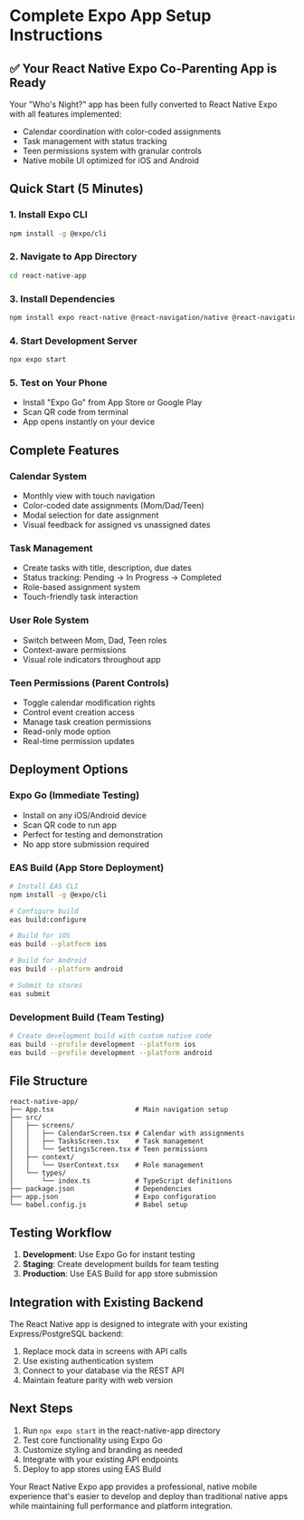 # Complete Expo App Setup Instructions

## ✅ Your React Native Expo Co-Parenting App is Ready

Your "Who's Night?" app has been fully converted to React Native Expo with all features implemented:
- Calendar coordination with color-coded assignments
- Task management with status tracking  
- Teen permissions system with granular controls
- Native mobile UI optimized for iOS and Android

## Quick Start (5 Minutes)

### 1. Install Expo CLI
```bash
npm install -g @expo/cli
```

### 2. Navigate to App Directory
```bash
cd react-native-app
```

### 3. Install Dependencies
```bash
npm install expo react-native @react-navigation/native @react-navigation/bottom-tabs react-native-paper react-native-screens react-native-safe-area-context expo-vector-icons react-native-calendars zustand
```

### 4. Start Development Server
```bash
npx expo start
```

### 5. Test on Your Phone
- Install "Expo Go" from App Store or Google Play
- Scan QR code from terminal
- App opens instantly on your device

## Complete Features

### Calendar System
- Monthly view with touch navigation
- Color-coded date assignments (Mom/Dad/Teen)
- Modal selection for date assignment
- Visual feedback for assigned vs unassigned dates

### Task Management  
- Create tasks with title, description, due dates
- Status tracking: Pending → In Progress → Completed
- Role-based assignment system
- Touch-friendly task interaction

### User Role System
- Switch between Mom, Dad, Teen roles
- Context-aware permissions
- Visual role indicators throughout app

### Teen Permissions (Parent Controls)
- Toggle calendar modification rights
- Control event creation access
- Manage task creation permissions
- Read-only mode option
- Real-time permission updates

## Deployment Options

### Expo Go (Immediate Testing)
- Install on any iOS/Android device
- Scan QR code to run app
- Perfect for testing and demonstration
- No app store submission required

### EAS Build (App Store Deployment)
```bash
# Install EAS CLI
npm install -g @expo/cli

# Configure build
eas build:configure

# Build for iOS
eas build --platform ios

# Build for Android  
eas build --platform android

# Submit to stores
eas submit
```

### Development Build (Team Testing)
```bash
# Create development build with custom native code
eas build --profile development --platform ios
eas build --profile development --platform android
```

## File Structure

```
react-native-app/
├── App.tsx                    # Main navigation setup
├── src/
│   ├── screens/
│   │   ├── CalendarScreen.tsx # Calendar with assignments
│   │   ├── TasksScreen.tsx    # Task management
│   │   └── SettingsScreen.tsx # Teen permissions
│   ├── context/
│   │   └── UserContext.tsx    # Role management
│   └── types/
│       └── index.ts           # TypeScript definitions
├── package.json               # Dependencies
├── app.json                   # Expo configuration
└── babel.config.js            # Babel setup
```

## Testing Workflow

1. **Development**: Use Expo Go for instant testing
2. **Staging**: Create development builds for team testing
3. **Production**: Use EAS Build for app store submission

## Integration with Existing Backend

The React Native app is designed to integrate with your existing Express/PostgreSQL backend:

1. Replace mock data in screens with API calls
2. Use existing authentication system
3. Connect to your database via the REST API
4. Maintain feature parity with web version

## Next Steps

1. Run `npx expo start` in the react-native-app directory
2. Test core functionality using Expo Go
3. Customize styling and branding as needed
4. Integrate with your existing API endpoints
5. Deploy to app stores using EAS Build

Your React Native Expo app provides a professional, native mobile experience that's easier to develop and deploy than traditional native apps while maintaining full performance and platform integration.